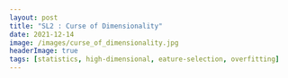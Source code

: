 ```yaml
---
layout: post
title: "SL2 : Curse of Dimensionality"
date: 2021-12-14
image: /images/curse_of_dimensionality.jpg
headerImage: true
tags: [statistics, high-dimensional, eature-selection, overfitting] 
---
```



